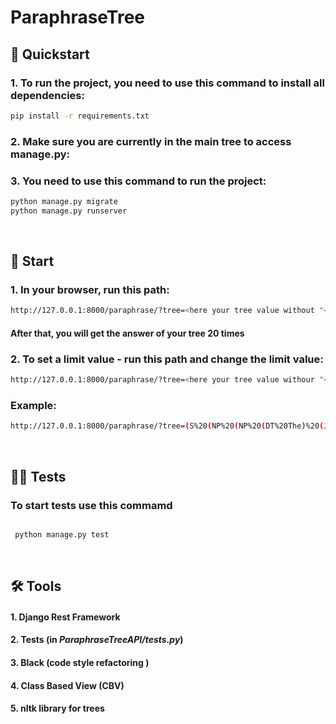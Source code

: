 # ParaphraseTree


## 	🚀 Quickstart
<h3>1. To run the project, you need to use this command to install all dependencies: </h3>

```bash
pip install -r requirements.txt

```

<h3>2. Make sure you are currently in the main tree to access manage.py:</h3>


<h3>3. You need to use this command to run the project:</h3>

```bash
python manage.py migrate
python manage.py runserver

```

<br>

## 	💫 Start

<h3>1. In your browser, run this path:</h3>

```bash
http://127.0.0.1:8000/paraphrase/?tree=<here your tree value without "<>" symbols>

```

<h4>After that, you will get the answer of your tree 20 times</h4>

<h3>2. To set a limit value - run this path and change the limit value:</h3>

```bash
http://127.0.0.1:8000/paraphrase/?tree=<here your tree value withour "<>" symbols>;limit=<limit int value>

```

<h3>Example: </h3>

```bash
http://127.0.0.1:8000/paraphrase/?tree=(S%20(NP%20(NP%20(DT%20The)%20(JJ%20charming)%20(NNP%20Gothic)%20(NNP%20Quarter)%20)%20(,%20,)%20(CC%20or)%20(NP%20(NNP%20Barri)%20(NNP%20G%C3%B2tic)%20)%20)(,%20,)%20(VP%20(VBZ%20has)%20(NP%20(NP%20(JJ%20narrow)%20(JJ%20medieval)%20(NNS%20streets)%20)%20(VP%20(VBN%20filled)%20(PP%20(IN%20with)%20(NP%20(NP%20(JJ%20trendy)%20(NNS%20bars)%20)%20(,%20,)%20(NP%20(NNS%20clubs)%20)%20(CC%20and)%20(NP%20(JJ%20Catalan)%20(NNS%20restaurants)%20)%20)%20)%20)%20)%20)%20);limit=1
```

<br>

## 👨‍💻 Tests
<h3>To start tests use this commamd</h3>

```bash

 python manage.py test
```
<br>

## 🛠 Tools
<h4>1. Django Rest Framework</h4>
<h4>2. Tests (in <i>ParaphraseTreeAPI/tests.py</i>)</h4>
<h4>3. Black (code style refactoring )</h4>
<h4>4. Class Based View (CBV) </h4>
<h4>5. nltk library for trees </h4>
